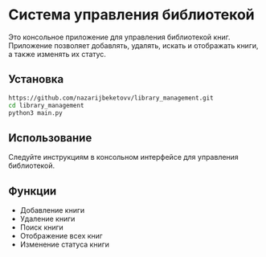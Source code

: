 # Система управления библиотекой

Это консольное приложение для управления библиотекой книг. Приложение позволяет добавлять, удалять, искать и отображать книги, а также изменять их статус.

## Установка

```bash
https://github.com/nazarijbeketovv/library_management.git
cd library_management
python3 main.py
```

## Использование

Следуйте инструкциям в консольном интерфейсе для управления библиотекой.


## Функции

- Добавление книги
- Удаление книги
- Поиск книги
- Отображение всех книг
- Изменение статуса книги



